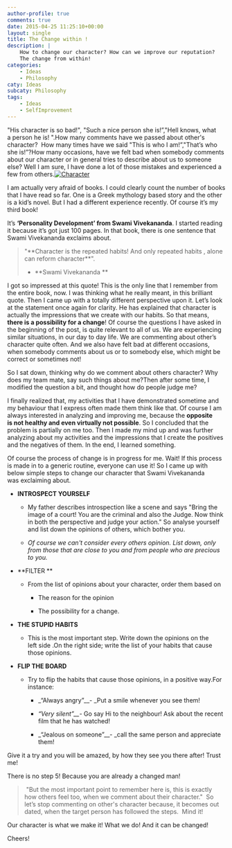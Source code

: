 ```yaml
---
author-profile: true
comments: true
date: 2015-04-25 11:25:10+00:00
layout: single
title: The Change within !
description: |
    How to change our character? How can we improve our reputation?
    The change from within!
categories:
    - Ideas
    - Philosophy
caty: Ideas
subcaty: Philosophy
tags:
    - Ideas
    - SelfImprovement
---
```


"His character is so bad!", "Such a nice person she is!”,"Hell knows, what a person he is! ".How many comments have we passed about other's character?  How many times have we said "This is who I am!”,"That’s who she is!”?How many occasions, have we felt bad when somebody comments about our character or in general tries to describe about us to someone else? Well I am sure, I have done a lot of those mistakes and experienced a few from others.[![Character](https://vickyexplored.files.wordpress.com/2015/04/character.jpg?w=300)](https://vickyexplored.files.wordpress.com/2015/04/character.jpg)

I am actually very afraid of books. I could clearly count the number of books that I have read so far. One is a Greek mythology based story and the other is a kid’s novel. But I had a different experience recently. Of course it’s my third book!

It’s **‘Personality Development’ from Swami Vivekananda**. I started reading it because it’s got just 100 pages. In that book, there is one sentence that Swami Vivekananda exclaims about.


<blockquote>"**Character is the repeated habits! And only repeated habits , alone can reform character**".

- **Swami Vivekananda **</blockquote>


I got so impressed at this quote! This is the only line that I remember from the entire book, now. I was thinking what he really meant, in this brilliant quote. Then I came up with a totally different perspective upon it. Let’s look at the statement once again for clarity. He has explained that character is actually the impressions that we create with our habits. So that means, **there is a possibility for a change**! Of course the questions I have asked in the beginning of the post, is quite relevant to all of us. We are experiencing similar situations, in our day to day life. We are commenting about other’s character quite often. And we also have felt bad at different occasions, when somebody comments about us or to somebody else, which might be correct or sometimes not!

So I sat down, thinking why do we comment about others character? Why does my team mate, say such things about me?Then after some time, I modified the question a bit, and thought how do people judge me?

I finally realized that, my activities that I have demonstrated sometime and my behaviour that I express often made them think like that. Of course I am always interested in analyzing and improving me, because the **opposite is not healthy and even virtually not possible**. So I concluded that the problem is partially on me too. Then I made my mind up and was further analyzing about my activities and the impressions that I create the positives and the negatives of them. In the end, I learned something.

Of course the process of change is in progress for me. Wait! If this process is made in to a generic routine, everyone can use it! So I came up with below simple steps to change our character that Swami Vivekananda was exclaiming about.



	
  * **INTROSPECT YOURSELF**

	
    * My father describes introspection like a scene and says "Bring the image of a court! You are the criminal and also the Judge. Now think in both the perspective and judge your action." So analyse yourself and list down the opinions of others, which bother you.

	
    * _<Note> Of course we can't consider every others opinion. List down, only from those that are close to you and from people who are precious to you._






	
  * **FILTER **

	
    * From the list of opinions about your character, order them based on

	
      * The reason for the opinion

	
      * The possibility for a change.







	
  * **THE STUPID HABITS**

	
    * This is the most important step. Write down the opinions on the left side .On the right side; write the list of your habits that cause those opinions.




	
  * **FLIP THE BOARD**

	
    * Try to flip the habits that cause those opinions, in a positive way.For instance:

	
      * _“Always angry”__- _Put a smile whenever you see them!

	
      * _“Very silent”__-_ Go say Hi to the neighbour! Ask about the recent film that he has watched!

	
      * _“Jealous on someone”__- _call the same person and appreciate them!








Give it a try and you will be amazed, by how they see you there after! Trust me!

There is no step 5! Because you are already a changed man!


<blockquote> "But the most important point to remember here is, this is exactly how others feel too, when we comment about their character."  So let’s stop commenting on other's character because, it becomes out dated, when the target person has followed the steps.  Mind it!</blockquote>


Our character is what we make it! What we do! And it can be changed!

Cheers!
